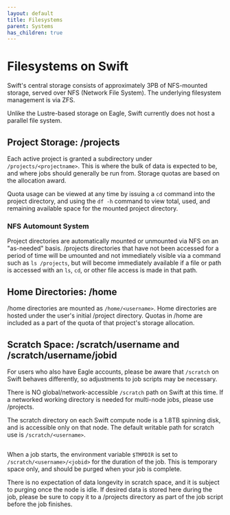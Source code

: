 ```yaml
---
layout: default
title: Filesystems
parent: Systems
has_children: true
---
```




# Filesystems on Swift

Swift's central storage consists of approximately 3PB of NFS-mounted storage, served over NFS (Network File System). The underlying filesystem management is via ZFS. 

Unlike the Lustre-based storage on Eagle, Swift currently does not host a parallel file system.

## Project Storage: /projects

Each active project is granted a subdirectory under `/projects/<projectname>`. This is where the bulk of data is expected to be, and where jobs should generally be run from. Storage quotas are based on the allocation award.

Quota usage can be viewed at any time by issuing a `cd` command into the project directory, and using the `df -h` command to view total, used, and remaining available space for the mounted project directory.

### NFS Automount System

Project directories are automatically mounted or unmounted via NFS on an "as-needed" basis. /projects directories that have not been accessed for a period of time will be umounted and not immediately visible via a command such as `ls /projects`, but will become immediately available if a file or path is accessed with an `ls`, `cd`, or other file access is made in that path. 

## Home Directories: /home

/home directories are mounted as `/home/<username>`. Home directories are hosted under the user's initial /project directory. Quotas in /home are included as a part of the quota of that project's storage allocation. 

## Scratch Space: /scratch/username and /scratch/username/jobid

For users who also have Eagle accounts, please be aware that `/scratch` on Swift behaves differently, so adjustments to job scripts may be necessary.

There is NO global/network-accessible `/scratch` path on Swift at this time. If a networked working directory is needed for multi-node jobs, please use /projects. 

The scratch directory on each Swift compute node is a 1.8TB spinning disk, and is accessible only on that node. The default writable path for scratch use is `/scratch/<username>`. 

##
When a job starts, the environment variable `$TMPDIR` is set to `/scratch/<username>/<jobid>` for the duration of the job. This is temporary space only, and should be purged when your job is complete. 

There is no expectation of data longevity in scratch space, and it is subject to purging once the node is idle. If desired data is stored here during the job, please be sure to copy it to a /projects directory as part of the job script before the job finishes.



